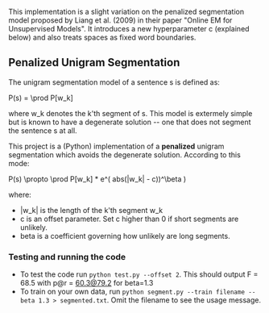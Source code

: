 This implementation is a slight variation on the penalized segmentation model proposed by Liang et al. (2009) in their paper "Online EM for Unsupervised Models". 
It introduces a new hyperparameter c (explained below) and also treats spaces as fixed word boundaries.

## Penalized Unigram Segmentation
The unigram segmentation model of a sentence s is defined as:

P(s) = \prod P[w_k]

where w_k denotes the k'th segment of s.
This model is extermely simple but is known to have a degenerate solution -- one that does not segment the sentence s at all.

This project is a (Python) implementation of a **penalized** unigram segmentation which avoids the degenerate solution.
According to this mode:

  P(s) \propto \prod P[w_k] * e^( abs(|w_k| - c))^\beta )

where:
* |w_k| is the length of the k'th segment w_k
* c is an offset parameter. Set c higher than 0 if short segments are unlikely.
* beta is a coefficient governing how unlikely are long segments.


### Testing and running the code

* To test the code run `python test.py --offset 2`. This should output F = 68.5 with p@r = 60.3@79.2 for beta=1.3
* To train on your own data, run `python segment.py --train filename --beta 1.3 > segmented.txt`. 
Omit the filename to see the usage message.


